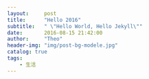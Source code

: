 ```yaml
---
layout:     post
title:      "Hello 2016"
subtitle:   " \"Hello World, Hello Jekyll\""
date:       2016-08-15 21:42:00
author:     "Theo"
header-img: "img/post-bg-modele.jpg"
catalog: true
tags:
    - 生活
---
```





